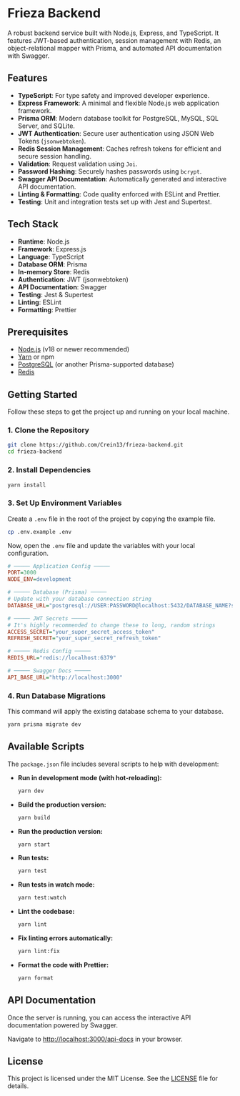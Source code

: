 # Frieza Backend

A robust backend service built with Node.js, Express, and TypeScript. It features JWT-based authentication, session management with Redis, an object-relational mapper with Prisma, and automated API documentation with Swagger.

## Features

- **TypeScript**: For type safety and improved developer experience.
- **Express Framework**: A minimal and flexible Node.js web application framework.
- **Prisma ORM**: Modern database toolkit for PostgreSQL, MySQL, SQL Server, and SQLite.
- **JWT Authentication**: Secure user authentication using JSON Web Tokens (`jsonwebtoken`).
- **Redis Session Management**: Caches refresh tokens for efficient and secure session handling.
- **Validation**: Request validation using `Joi`.
- **Password Hashing**: Securely hashes passwords using `bcrypt`.
- **Swagger API Documentation**: Automatically generated and interactive API documentation.
- **Linting & Formatting**: Code quality enforced with ESLint and Prettier.
- **Testing**: Unit and integration tests set up with Jest and Supertest.

## Tech Stack

- **Runtime**: Node.js
- **Framework**: Express.js
- **Language**: TypeScript
- **Database ORM**: Prisma
- **In-memory Store**: Redis
- **Authentication**: JWT (jsonwebtoken)
- **API Documentation**: Swagger
- **Testing**: Jest & Supertest
- **Linting**: ESLint
- **Formatting**: Prettier

## Prerequisites

- [Node.js](https://nodejs.org/) (v18 or newer recommended)
- [Yarn](https://yarnpkg.com/) or npm
- [PostgreSQL](https://www.postgresql.org/) (or another Prisma-supported database)
- [Redis](https://redis.io/)

## Getting Started

Follow these steps to get the project up and running on your local machine.

### 1. Clone the Repository

```bash
git clone https://github.com/Crein13/frieza-backend.git
cd frieza-backend
```

### 2. Install Dependencies

```bash
yarn install
```

### 3. Set Up Environment Variables

Create a `.env` file in the root of the project by copying the example file.

```bash
cp .env.example .env
```

Now, open the `.env` file and update the variables with your local configuration.

```ini
# ───── Application Config ─────
PORT=3000
NODE_ENV=development

# ───── Database (Prisma) ─────
# Update with your database connection string
DATABASE_URL="postgresql://USER:PASSWORD@localhost:5432/DATABASE_NAME?schema=public"

# ───── JWT Secrets ─────
# It's highly recommended to change these to long, random strings
ACCESS_SECRET="your_super_secret_access_token"
REFRESH_SECRET="your_super_secret_refresh_token"

# ───── Redis Config ─────
REDIS_URL="redis://localhost:6379"

# ───── Swagger Docs ─────
API_BASE_URL="http://localhost:3000"
```

### 4. Run Database Migrations

This command will apply the existing database schema to your database.

```bash
yarn prisma migrate dev
```

## Available Scripts

The `package.json` file includes several scripts to help with development:

- **Run in development mode (with hot-reloading):**
  ```bash
  yarn dev
  ```

- **Build the production version:**
  ```bash
  yarn build
  ```
  
- **Run the production version:**
  ```bash
  yarn start
  ```

- **Run tests:**
  ```bash
  yarn test
  ```

- **Run tests in watch mode:**
  ```bash
  yarn test:watch
  ```

- **Lint the codebase:**
  ```bash
  yarn lint
  ```

- **Fix linting errors automatically:**
  ```bash
  yarn lint:fix
  ```

- **Format the code with Prettier:**
  ```bash
  yarn format
  ```

## API Documentation

Once the server is running, you can access the interactive API documentation powered by Swagger.

Navigate to [http://localhost:3000/api-docs](http://localhost:3000/api-docs) in your browser.

## License

This project is licensed under the MIT License. See the [LICENSE](LICENSE) file for details.
